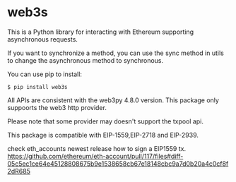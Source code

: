 # web3s

This is a Python library for interacting with Ethereum supporting asynchronous requests.

If you want to synchronize a method, you can use the sync method in utils to change the asynchronous method to synchronous.

You can use pip to install:
```shell
$ pip install web3s
```

All APIs are consistent with the web3py 4.8.0 version.
This package only suppoorts the web3 http provider.

Please note that some provider may doesn't support the txpool api.



This package is compatible with EIP-1559,EIP-2718 and EIP-2939.

check eth_accounts newest release how to sign a EIP1559 tx. 
https://github.com/ethereum/eth-account/pull/117/files#diff-05c5ec1ce64e45128808675b9e1538658cb67e18148cbc9a7d0b20a4c0cf8f2dR685


